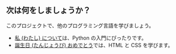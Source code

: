 ## 次は何をしましょうか？

このプロジェクトで、他のプログラミング言語を学びましょう。

- [私 (わたし) について](https://projects.raspberrypi.org/en/projects/about-me?utm_source=pathway&utm_medium=whatnext&utm_campaign=projects)は、Python の入門にぴったりです。
- [誕生日 (たんじょうび) おめでとう](https://projects.raspberrypi.org/en/projects/happy-birthday?utm_source=pathway&utm_medium=whatnext&utm_campaign=projects)では、HTML と CSS を学びます。
